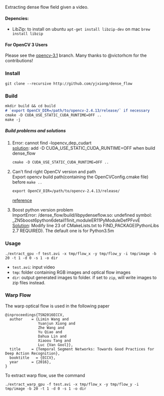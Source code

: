 Extracting dense flow field given a video.

#### Depencies:
- LibZip: 
to install on ubuntu ```apt-get install libzip-dev``` on mac ```brew install libzip```

#### For OpenCV 3 Users
Please see the [opencv-3.1](https://github.com/yjxiong/dense_flow/tree/opencv-3.1) branch. Many thanks to @victorhcm for the contributions!

### Install
```
git clone --recursive http://github.com/yjxiong/dense_flow
```

### Build
```markdown
mkdir build && cd build
# `export OpenCV_DIR=/path/to/opencv-2.4.13/release/` if necessary
cmake -D CUDA_USE_STATIC_CUDA_RUNTIME=OFF .. 
make -j
```
##### Build problems and solutions
1. Error: cannot find -lopencv_dep_cudart  
   [solution](https://github.com/yjxiong/temporal-segment-networks/issues/54): add -D CUDA_USE_STATIC_CUDA_RUNTIME=OFF when build dense_flow 
    ```markdown
    cmake -D CUDA_USE_STATIC_CUDA_RUNTIME=OFF ..
    ``` 
    
2. Can't find right OpenCV version and path  
    Export opencv build path(containing the OpenCVConfig.cmake file) before `make ..`
    ```markdown
    export OpenCV_DIR=/path/to/opencv-2.4.13/release/
    ```
    [reference](https://stackoverflow.com/questions/8711109/could-not-find-module-findopencv-cmake-error-in-configuration-process)
   
3. Boost python version problem  
    ImportError: /dense_flow/build/libpydenseflow.so: undefined symbol: _ZN5boost6python6detail11init_moduleER11PyModuleDefPFvvE   
    [Solution](https://github.com/yjxiong/anet2016-cuhk/issues/11): Modify line 23 of CMakeLists.txt to FIND_PACKAGE(PythonLibs 2.7 REQUIRED). The default one is for Python3.5m
### Usage
```
./extract_gpu -f test.avi -x tmp/flow_x -y tmp/flow_y -i tmp/image -b 20 -t 1 -d 0 -s 1 -o dir
```
- `test.avi`: input video
- `tmp`: folder containing RGB images and optical flow images
- `dir`: output generated images to folder. if set to `zip`, will write images to zip files instead.

### Warp Flow
The warp optical flow is used in the following paper

```
@inproceedings{TSN2016ECCV,
  author    = {Limin Wang and
               Yuanjun Xiong and
               Zhe Wang and
               Yu Qiao and
               Dahua Lin and
               Xiaoou Tang and
               Luc {Van Gool}},
  title     = {Temporal Segment Networks: Towards Good Practices for Deep Action Recognition},
  booktitle   = {ECCV},
  year      = {2016},
}
```

To extract warp flow, use the command
```
./extract_warp_gpu -f test.avi -x tmp/flow_x -y tmp/flow_y -i tmp/image -b 20 -t 1 -d 0 -s 1 -o dir
```

